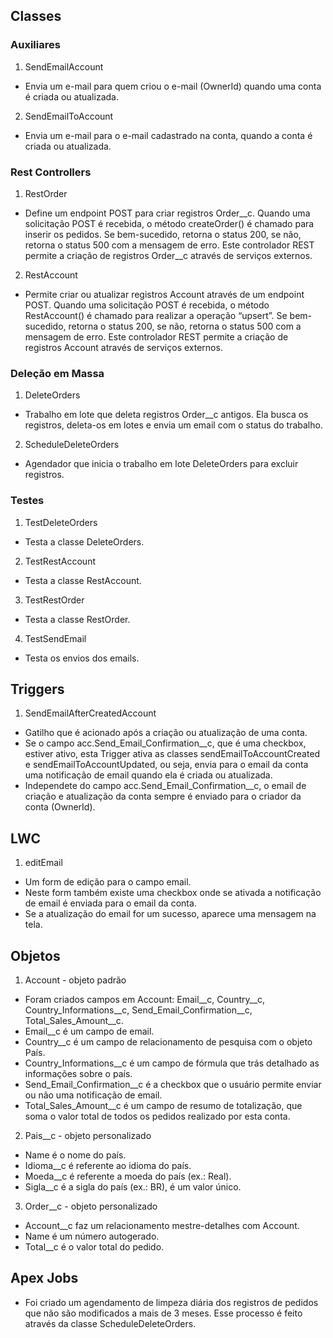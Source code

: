 ## Classes
### Auxiliares
1. SendEmailAccount   
- Envia um e-mail para quem criou o e-mail (OwnerId) quando uma conta é criada ou atualizada.

2. SendEmailToAccount
- Envia um e-mail para o e-mail cadastrado na conta, quando a conta é criada ou  atualizada.


### Rest Controllers

1. RestOrder 
- Define um endpoint POST para criar registros Order__c. Quando uma solicitação POST é recebida, o método createOrder() é chamado para inserir os pedidos. Se bem-sucedido, retorna o status 200, se não, retorna o status 500 com a mensagem de erro. Este controlador REST permite a criação de registros Order__c através de serviços externos.

2. RestAccount
- Permite criar ou atualizar registros Account através de um endpoint POST. Quando uma solicitação POST é recebida, o método RestAccount() é chamado para realizar a operação “upsert”. Se bem-sucedido, retorna o status 200, se não, retorna o status 500 com a mensagem de erro. Este controlador REST permite a criação de registros Account através de serviços externos.

### Deleção em Massa
1. DeleteOrders
-  Trabalho em lote que deleta registros Order__c antigos. Ela busca os registros, deleta-os em lotes e envia um email com o status do trabalho.

2. ScheduleDeleteOrders
- Agendador que inicia o trabalho em lote DeleteOrders para excluir registros.

### Testes
1. TestDeleteOrders
- Testa a classe DeleteOrders.

2. TestRestAccount
- Testa a classe RestAccount.

3. TestRestOrder
- Testa a classe RestOrder.

4. TestSendEmail
- Testa os envios dos emails.

## Triggers
1. SendEmailAfterCreatedAccount
- Gatilho que é acionado após a criação ou atualização de uma conta.
- Se o campo acc.Send_Email_Confirmation__c, que é uma checkbox, estiver ativo,  esta Trigger ativa as classes sendEmailToAccountCreated e sendEmailToAccountUpdated, ou seja, envia para o email da conta uma notificação de email quando ela é criada ou atualizada.
- Independete do campo acc.Send_Email_Confirmation__c, o email de criação e atualização da conta sempre é enviado para o criador da conta (OwnerId).

## LWC
1. editEmail
- Um form de edição para o campo email.
- Neste form também existe uma checkbox onde se ativada a notificação de email é enviada para o email da conta.
- Se a atualização do email for um sucesso, aparece uma mensagem na tela.

## Objetos
1. Account - objeto padrão
- Foram criados  campos em Account: Email__c, Country__c, Country_Informations__c, Send_Email_Confirmation__c, Total_Sales_Amount__c.
- Email__c é um campo de email.
- Country__c é um campo de relacionamento de pesquisa com o objeto País.
- Country_Informations__c é um campo de fórmula que trás detalhado as informações sobre o país.
- Send_Email_Confirmation__c é a checkbox que o usuário permite enviar ou não uma notificação de email.
- Total_Sales_Amount__c é um campo de resumo de totalização, que soma o valor total de todos os pedidos realizado por esta conta.

2. Pais__c - objeto personalizado
- Name é o nome do país.
- Idioma__c é referente ao idioma do país.
- Moeda__c é referente a moeda do país (ex.: Real).
- Sigla__c é a sigla do país (ex.: BR), é um valor único.

3. Order__c - objeto personalizado
- Account__c faz um relacionamento mestre-detalhes com Account.
- Name é um número autogerado.
- Total__c é o valor total do pedido.

## Apex Jobs
- Foi criado um agendamento de limpeza diária dos registros de pedidos que não são modificados a mais de 3 meses. Esse processo é feito através da classe ScheduleDeleteOrders.